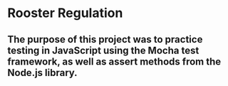 # Rooster Regulation

## The purpose of this project was to practice testing in JavaScript using the Mocha test framework, as well as assert methods from the Node.js library.
